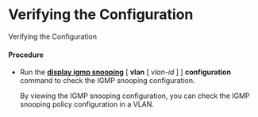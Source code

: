 Verifying the Configuration
===========================

Verifying the Configuration

#### Procedure

* Run the [**display igmp snooping**](cmdqueryname=display+igmp+snooping) [ **vlan** [ *vlan-id* ] ] **configuration** command to check the IGMP snooping configuration.
  
  
  
  By viewing the IGMP snooping configuration, you can check the IGMP snooping policy configuration in a VLAN.